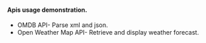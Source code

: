 #### Apis usage demonstration.
* OMDB API- Parse xml and json.
* Open Weather Map API- Retrieve and display weather forecast.